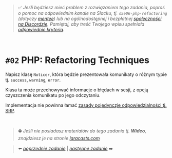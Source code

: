 > :white_check_mark: *Jeśli będziesz mieć problem z rozwiązaniem tego zadania, poproś o pomoc na odpowiednim kanale na Slacku, tj. `s5e06-php-refactoring` (dotyczy [mentee](https://devmentor.pl/mentoring-javascript/)) lub na ogólnodostępnej i bezpłatnej [społeczności na Discordzie](https://devmentor.pl/discord). Pamiętaj, aby treść Twojego wpisu spełniała [odpowiednie kryteria](https://devmentor.pl/jak-prosic-o-pomoc/).*

&nbsp;

# `#02` PHP: Refactoring Techniques

Napisz klasę `Noticer`, która będzie prezentowała komunikaty o różnym typie tj. `success`, `warning`, `error`.

Klasa ta może przechowywać informacje o błędach w sesji, z opcją czyszczenia komunikatu po jego odczytaniu.

Implementacja nie powinna łamać [zasady pojedynczje odpowiedzialności tj. SRP](https://pl.wikipedia.org/wiki/Zasada_jednej_odpowiedzialno%C5%9Bci).


&nbsp;
> :no_entry: *Jeśli nie posiadasz materiałów do tego zadania tj. **Wideo**, znajdziesz je na stronie [laracasts.com](https://laracasts.com/referral/bogolubow)*

> :arrow_left: [*poprzednie zadanie*](./../01) | [*następne zadanie*](./../03) :arrow_right:
